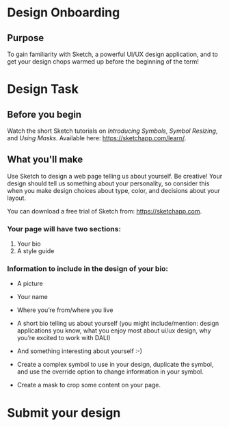 # Design Onboarding

## Purpose
To gain familiarity with Sketch, a powerful UI/UX design application, and to get your design chops warmed up before the beginning of the term!

# Design Task

## Before you begin
Watch the short Sketch tutorials on *Introducing Symbols*, *Symbol Resizing*, and *Using Masks*. Available here: https://sketchapp.com/learn/.

## What you'll make
Use Sketch to design a web page telling us about yourself. Be creative! Your design should tell us something about your personality, so consider this when you make design choices about type, color, and decisions about your layout. 

You can download a free trial of Sketch from: https://sketchapp.com. 

### Your page will have two sections:
1. Your bio
2. A style guide

### Information to include in the design of your bio:
* A picture
* Your name
* Where you’re from/where you live
* A short bio telling us about yourself (you might include/mention: design applications you know, what you enjoy most about ui/ux design, why you’re excited to work with DALI)
* And something interesting about yourself :-)

* Create a complex symbol to use in your design, duplicate the symbol, and use the override option to change information in your symbol.

* Create a mask to crop some content on your page.

# Submit your design
